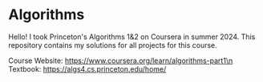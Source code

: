 # Algorithms
Hello! I took Princeton's Algorithms 1&2 on Coursera in summer 2024. This repository contains my solutions for all projects for this course.

Course Website: https://www.coursera.org/learn/algorithms-part1\n
Textbook: https://algs4.cs.princeton.edu/home/
